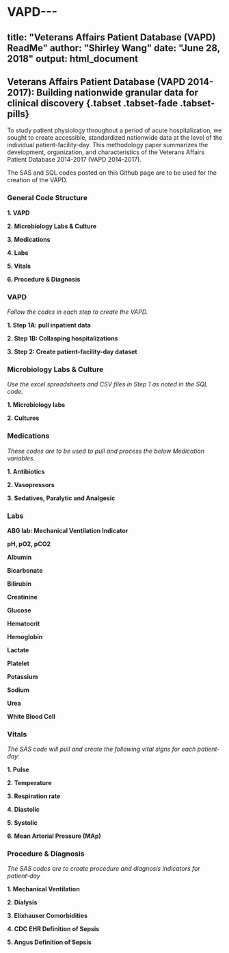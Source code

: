 # VAPD---
title: "Veterans Affairs Patient Database (VAPD) ReadMe"
author: "Shirley Wang"
date: "June 28, 2018"
output: html_document
---

## Veterans Affairs Patient Database (VAPD 2014-2017): Building nationwide granular data for clinical discovery  {.tabset .tabset-fade .tabset-pills}

To study patient physiology throughout a period of acute hospitalization, we sought to create accessible, standardized nationwide data at the level of the individual patient-facility-day. This methodology paper summarizes the development, organization, and characteristics of the Veterans Affairs Patient Database 2014-2017 (VAPD 2014-2017). 

The SAS and SQL codes posted on this Github page are to be used for the creation of the VAPD.


### General Code Structure  


**1. VAPD**  

**2. Microbiology Labs & Culture**

**3. Medications**

**4. Labs**

**5. Vitals**

**6. Procedure & Diagnosis**


### VAPD  



*Follow the codes in each step to create the VAPD.* 

**1. Step 1A: pull inpatient data**

**2. Step 1B: Collasping hospitalizations**

**3. Step 2: Create patient-facility-day dataset**


### Microbiology Labs & Culture  




*Use the excel spreadsheets and CSV files in Step 1 as noted in the SQL code.* 

**1. Microbiology labs**

**2. Cultures**



### Medications  



*These codes are to be used to pull and process the below Medication variables.*

**1. Antibiotics**

**2. Vasopressors**

**3. Sedatives, Paralytic and Analgesic**


### Labs  



**ABG lab: Mechanical Ventilation Indicator**

**pH, pO2, pCO2**

**Albumin**

**Bicarbonate**

**Bilirubin**

**Creatinine**

**Glucose**

**Hematocrit**

**Hemoglobin**

**Lactate**

**Platelet**

**Potassium**

**Sodium**

**Urea**

**White Blood Cell**


### Vitals  



*The SAS code will pull and create the following vital signs for each patient-day:*

**1. Pulse**

**2. Temperature**

**3. Respiration rate**

**4. Diastolic**

**5. Systolic**

**6. Mean Arterial Pressure (MAp)**


### Procedure & Diagnosis  



*The SAS codes are to create procedure and diagnosis indicators for patient-day*

**1. Mechanical Ventilation**

**2. Dialysis**

**3. Elixhauser Comorbidities**

**4. CDC EHR Definition of Sepsis**

**5. Angus Definition of Sepsis**


